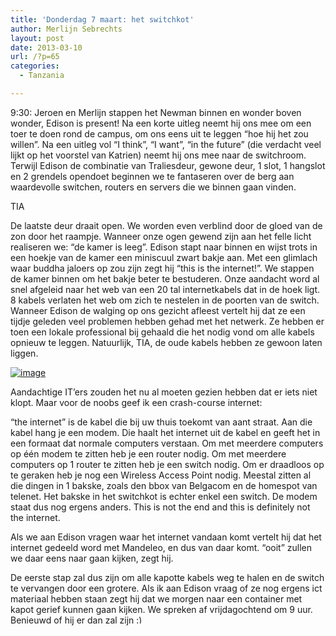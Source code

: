 ```yaml
---
title: 'Donderdag 7 maart: het switchkot'
author: Merlijn Sebrechts
layout: post
date: 2013-03-10
url: /?p=65
categories:
  - Tanzania

---
```

9:30: Jeroen en Merlijn stappen het Newman binnen en wonder boven wonder, Edison is present! Na een korte uitleg neemt hij ons mee om een toer te doen rond de campus, om ons eens uit te leggen &#8220;hoe hij het zou willen&#8221;. Na een uitleg vol &#8220;I think&#8221;, &#8220;I want&#8221;, &#8220;in the future&#8221; (die verdacht veel lijkt op het voorstel van Katrien) neemt hij ons mee naar de switchroom. Terwijl Edison de combinatie van Traliesdeur, gewone deur, 1 slot, 1 hangslot en 2 grendels opendoet beginnen we te fantaseren over de berg aan waardevolle switchen, routers en servers die we binnen gaan vinden.

TIA

De laatste deur draait open. We worden even verblind door de gloed van de zon door het raampje. Wanneer onze ogen gewend zijn aan het felle licht realiseren we: &#8220;de kamer is leeg&#8221;. Edison stapt naar binnen en wijst trots in een hoekje van de kamer een miniscuul zwart bakje aan. Met een glimlach waar buddha jaloers op zou zijn zegt hij &#8220;this is the internet!&#8221;. We stappen de kamer binnen om het bakje beter te bestuderen. Onze aandacht word al snel afgeleid naar het web van een 20 tal internetkabels dat in de hoek ligt. 8 kabels verlaten het web om zich te nestelen in de poorten van de switch. Wanneer Edison de walging op ons gezicht afleest vertelt hij dat ze een tijdje geleden veel problemen hebben gehad met het netwerk. Ze hebben er toen een lokale professional bij gehaald die het nodig vond om alle kabels opnieuw te leggen. Natuurlijk, TIA, de oude kabels hebben ze gewoon laten liggen.

[<img title="DSC_0248.jpg" class="alignnone size-full" alt="image" src="http://178.62.244.89/wp-content/uploads/2013/03/wpid-DSC_0248.jpg" />][1]

Aandachtige IT&#8217;ers zouden het nu al moeten gezien hebben dat er iets niet klopt. Maar voor de noobs geef ik een crash-course internet:

&#8220;the internet&#8221; is de kabel die bij uw thuis toekomt van aant straat. Aan die kabel hang je een modem. Die haalt het internet uit de kabel en geeft het in een formaat dat normale computers verstaan. Om met meerdere computers op één modem te zitten heb je een router nodig. Om met meerdere computers op 1 router te zitten heb je een switch nodig. Om er draadloos op te geraken heb je nog een Wireless Access Point nodig. Meestal zitten al die dingen in 1 bakske, zoals den bbox van Belgacom en de homespot van telenet. Het bakske in het switchkot is echter enkel een switch. De modem staat dus nog ergens anders. This is not the end and this is definitely not the internet.

Als we aan Edison vragen waar het internet vandaan komt vertelt hij dat het internet gedeeld word met Mandeleo, en dus van daar komt. &#8220;ooit&#8221; zullen we daar eens naar gaan kijken, zegt hij.

De eerste stap zal dus zijn om alle kapotte kabels weg te halen en de switch te vervangen door een grotere. Als ik aan Edison vraag of ze nog ergens ict materiaal hebben staan zegt hij dat we morgen naar een container met kapot gerief kunnen gaan kijken. We spreken af vrijdagochtend om 9 uur. Benieuwd of hij er dan zal zijn <img src="http://merlijn.sebrechts.be/wp-includes/images/smilies/simple-smile.png" alt=":)" class="wp-smiley" style="height: 1em; max-height: 1em;" />

 [1]: http://178.62.244.89/wp-content/uploads/2013/03/wpid-DSC_0248.jpg